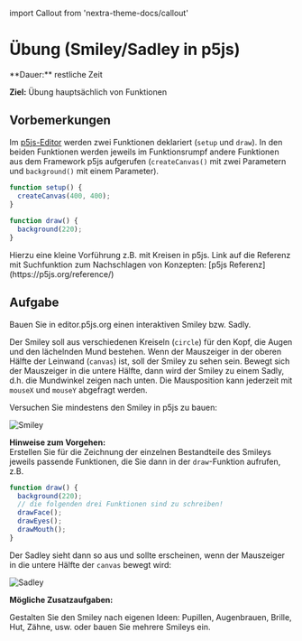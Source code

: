 import Callout from 'nextra-theme-docs/callout'

# Übung (Smiley/Sadley in p5js)

<Callout>
  **Dauer:** restliche Zeit

  **Ziel:** Übung hauptsächlich von Funktionen
</Callout>

## Vorbemerkungen

Im [p5js-Editor](https://editor.p5js.org) 
werden zwei Funktionen deklariert (`setup` und
`draw`). In den beiden Funktionen werden jeweils 
im Funktionsrumpf andere Funktionen aus dem 
Framework p5js aufgerufen (`createCanvas()` mit 
zwei Parametern und `background()` mit einem 
Parameter).

```js	
function setup() {	
  createCanvas(400, 400);	
}
	
function draw() {
  background(220);	
}
```

<Callout type="warning">
Hierzu eine kleine Vorführung z.B. mit Kreisen
in p5js. Link auf die Referenz mit Suchfunktion
zum Nachschlagen von Konzepten: 
[p5js Referenz](https://p5js.org/reference/)
</Callout>

## Aufgabe
Bauen Sie in editor.p5js.org einen interaktiven Smiley bzw. Sadly.

Der Smiley soll aus verschiedenen Kreiseln (`circle`) 
für den Kopf, die Augen und den lächelnden Mund 
bestehen. Wenn der Mauszeiger in der oberen Hälfte 
der Leinwand (`canvas`) ist, soll der Smiley zu sehen 
sein. Bewegt sich der Mauszeiger in die untere 
Hälfte, dann wird der Smiley zu einem Sadly, d.h. die 
Mundwinkel zeigen nach unten. Die Mausposition kann 
jederzeit mit `mouseX` und `mouseY` abgefragt werden.

Versuchen Sie mindestens den Smiley in p5js zu
bauen:

![Smiley](/images/prog/smiley.png)

**Hinweise zum Vorgehen:** \
Erstellen Sie für die Zeichnung der einzelnen Bestandteile 
des Smileys jeweils passende Funktionen, die Sie dann in
der `draw`-Funktion aufrufen, z.B.

```js
function draw() {
  background(220);
  // die folgenden drei Funktionen sind zu schreiben!
  drawFace();
  drawEyes();
  drawMouth();
}
```

Der Sadley sieht dann so aus und sollte erscheinen,
wenn der Mauszeiger in die untere Hälfte der `canvas`
bewegt wird:

![Sadley](/images/prog/sadley.png)

**Mögliche Zusatzaufgaben:**

Gestalten Sie den Smiley nach eigenen Ideen: 
Pupillen, Augenbrauen, Brille, Hut, Zähne, usw. 
oder bauen Sie mehrere Smileys ein.